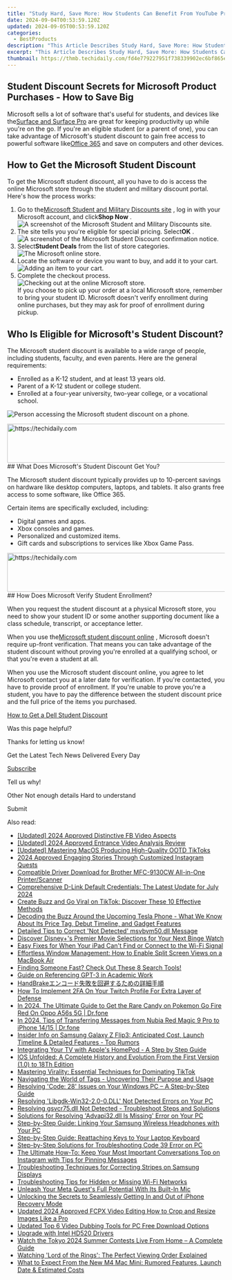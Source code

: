 ```yaml
---
title: "Study Hard, Save More: How Students Can Benefit From YouTube Premium Discounts"
date: 2024-09-04T00:53:59.120Z
updated: 2024-09-05T00:53:59.120Z
categories:
  - BestProducts
description: "This Article Describes Study Hard, Save More: How Students Can Benefit From YouTube Premium Discounts"
excerpt: "This Article Describes Study Hard, Save More: How Students Can Benefit From YouTube Premium Discounts"
thumbnail: https://thmb.techidaily.com/fd4e779227951f738339902ec6bf865ee57c2e0e824658f017eeb7cc4b43fd88.jpg
---
```


## Student Discount Secrets for Microsoft Product Purchases - How to Save Big
 Microsoft sells a lot of software that's useful for students, and devices like the[Surface and Surface Pro](https://www.lifewire.com/microsoft-surface-series-4163521) are great for keeping productivity up while you're on the go. If you're an eligible student (or a parent of one), you can take advantage of Microsoft's student discount to gain free access to powerful software like[Office 365](https://www.lifewire.com/microsoft-office-for-students-teachers-2511861) and save on computers and other devices.

## How to Get the Microsoft Student Discount

 To get the Microsoft student discount, all you have to do is access the online Microsoft store through the student and military discount portal. Here's how the process works:

1. Go to the[Microsoft Student and Military Discounts site](https://www.microsoft.com/en-us/store/r/student-discounts) , log in with your Microsoft account, and click**Shop Now** .  
![A screenshot of the Microsoft Student and Military Discounts site.](https://www.lifewire.com/thmb/X2vwXV9ttV8LhYs5flrq2E9F4I4=/1500x0/filters:no_upscale():max_bytes(150000):strip_icc():format(webp)/001-how-to-get-a-microsoft-store-student-discount-c8d2274843014bbb90c744cecc473495.jpg)
2. The site tells you you're eligible for special pricing. Select**OK** .  
![A screenshot of the Microsoft Student Discount confirmation notice.](https://www.lifewire.com/thmb/_opw21hzYkn3V9Wb_mLqP5iLV7U=/1500x0/filters:no_upscale():max_bytes(150000):strip_icc():format(webp)/002-how-to-get-a-microsoft-store-student-discount-3eae80c050da4116adf04508a1cb8e42.jpg)
3. Select**Student Deals** from the list of store categories.  
![The Microsoft online store.](https://www.lifewire.com/thmb/AgZeGz5ITQKUJ8jp0pIPIsbbSzI=/1500x0/filters:no_upscale():max_bytes(150000):strip_icc():format(webp)/003-how-to-get-a-microsoft-store-student-discount-51ae65ba3fbc4b11b3eee0030822ec9e.jpg)
4. Locate the software or device you want to buy, and add it to your cart.  
![Adding an item to your cart.](https://www.lifewire.com/thmb/syXuUKJeVh9EZEPIoxTMwY8Li3g=/1500x0/filters:no_upscale():max_bytes(150000):strip_icc():format(webp)/004-how-to-get-a-microsoft-store-student-discount-0d1004a1092e4a5dbf63a1905d0fa237.jpg)
5. Complete the checkout process.  
![Checking out at the online Microsoft store.](https://www.lifewire.com/thmb/gF3Dy3jJNOJlbYJPatebpx5EyGw=/1500x0/filters:no_upscale():max_bytes(150000):strip_icc():format(webp)/005-how-to-get-a-microsoft-store-student-discount-011f2569dab04dcb8c3c942c4cba5e55.jpg)  
 If you choose to pick up your order at a local Microsoft store, remember to bring your student ID. Microsoft doesn't verify enrollment during online purchases, but they may ask for proof of enrollment during pickup.

## Who Is Eligible for Microsoft's Student Discount?

 The Microsoft student discount is available to a wide range of people, including students, faculty, and even parents. Here are the general requirements:

* Enrolled as a K-12 student, and at least 13 years old.
* Parent of a K-12 student or college student.
* Enrolled at a four-year university, two-year college, or a vocational school.

![Person accessing the Microsoft student discount on a phone.](https://www.lifewire.com/thmb/h1sE0kaVMIxmUmfOCw7SnD4v-cI=/1500x0/filters:no_upscale():max_bytes(150000):strip_icc():format(webp)/microsoftstudentdiscount-3fb8972d9f274cb5a0c5dbc2bc56beb1.jpg)

<!-- affiliate ads begin -->
<a href="https://aligracehair.sjv.io/c/5597632/1884002/19272" target="_top" id="1884002">
  <img src="//a.impactradius-go.com/display-ad/19272-1884002" border="0" alt="https://techidaily.com" width="728" height="90"/>
</a>
<img height="0" width="0" src="https://aligracehair.sjv.io/i/5597632/1884002/19272" style="position:absolute;visibility:hidden;" border="0" />
<!-- affiliate ads end -->
## What Does Microsoft's Student Discount Get You?

 The Microsoft student discount typically provides up to 10-percent savings on hardware like desktop computers, laptops, and tablets. It also grants free access to some software, like Office 365.

Certain items are specifically excluded, including:

* Digital games and apps.
* Xbox consoles and games.
* Personalized and customized items.
* Gift cards and subscriptions to services like Xbox Game Pass.

<!-- affiliate ads begin -->
<a href="https://jalbum-affiliate-program.sjv.io/c/5597632/1584040/17916" target="_top" id="1584040">
  <img src="//a.impactradius-go.com/display-ad/17916-1584040" border="0" alt="https://techidaily.com" width="728" height="90"/>
</a>
<img height="0" width="0" src="https://jalbum-affiliate-program.sjv.io/i/5597632/1584040/17916" style="position:absolute;visibility:hidden;" border="0" />
<!-- affiliate ads end -->
## How Does Microsoft Verify Student Enrollment?

 When you request the student discount at a physical Microsoft store, you need to show your student ID or some another supporting document like a class schedule, transcript, or acceptance letter.

 When you use the[Microsoft student discount online](https://www.microsoft.com/en-us/store/b/education) , Microsoft doesn't require up-front verification. That means you can take advantage of the student discount without proving you're enrolled at a qualifying school, or that you're even a student at all.

 When you use the Microsoft student discount online, you agree to let Microsoft contact you at a later date for verification. If you're contacted, you have to provide proof of enrollment. If you're unable to prove you're a student, you have to pay the difference between the student discount price and the full price of the items you purchased.

[How to Get a Dell Student Discount](https://www.lifewire.com/dell-student-discount-4686335)

Was this page helpful?

Thanks for letting us know!

 Get the Latest Tech News Delivered Every Day

[Subscribe](https://www.lifewire.com/#)

Tell us why!

 Other  Not enough details  Hard to understand

 Submit

<ins class="adsbygoogle"
     style="display:block"
     data-ad-format="autorelaxed"
     data-ad-client="ca-pub-7571918770474297"
     data-ad-slot="1223367746"></ins>



<ins class="adsbygoogle"
     style="display:block"
     data-ad-client="ca-pub-7571918770474297"
     data-ad-slot="8358498916"
     data-ad-format="auto"
     data-full-width-responsive="true"></ins>

<span class="atpl-alsoreadstyle">Also read:</span>
<div><ul>
<li><a href="https://facebook-video-recording.techidaily.com/updated-2024-approved-distinctive-fb-video-aspects/"><u>[Updated] 2024 Approved  Distinctive FB Video Aspects</u></a></li>
<li><a href="https://digital-screen-recording.techidaily.com/updated-2024-approved-entrance-video-analysis-review/"><u>[Updated] 2024 Approved  Entrance Video Analysis Review</u></a></li>
<li><a href="https://tiktok-video-recordings.techidaily.com/updated-mastering-macos-producing-high-quality-ootd-tiktoks/"><u>[Updated] Mastering MacOS  Producing High-Quality OOTD TikToks</u></a></li>
<li><a href="https://instagram-video-files.techidaily.com/2024-approved-engaging-stories-through-customized-instagram-quests/"><u>2024 Approved  Engaging Stories Through Customized Instagram Quests</u></a></li>
<li><a href="https://win-amazing.techidaily.com/compatible-driver-download-for-brother-mfc-9130cw-all-in-one-printerscanner/"><u>Compatible Driver Download for Brother MFC-9130CW All-in-One Printer/Scanner</u></a></li>
<li><a href="https://technical-tips.techidaily.com/comprehensive-d-link-default-credentials-the-latest-update-for-july-2024/"><u>Comprehensive D-Link Default Credentials: The Latest Update for July 2024</u></a></li>
<li><a href="https://technical-tips.techidaily.com/create-buzz-and-go-viral-on-tiktok-discover-these-10-effective-methods/"><u>Create Buzz and Go Viral on TikTok: Discover These 10 Effective Methods</u></a></li>
<li><a href="https://technical-tips.techidaily.com/decoding-the-buzz-around-the-upcoming-tesla-phone-what-we-know-about-its-price-tag-debut-timeline-and-gadget-features/"><u>Decoding the Buzz Around the Upcoming Tesla Phone - What We Know About Its Price Tag, Debut Timeline, and Gadget Features</u></a></li>
<li><a href="https://technical-tips.techidaily.com/detailed-tips-to-correct-not-detected-msvbvm50dll-message/"><u>Detailed Tips to Correct 'Not Detected' msvbvm50.dll Message</u></a></li>
<li><a href="https://technical-tips.techidaily.com/discover-disneypluss-premier-movie-selections-for-your-next-binge-watch/"><u>Discover Disney+'s Premier Movie Selections for Your Next Binge Watch</u></a></li>
<li><a href="https://technical-tips.techidaily.com/easy-fixes-for-when-your-ipad-cant-find-or-connect-to-the-wi-fi-signal/"><u>Easy Fixes for When Your iPad Can't Find or Connect to the Wi-Fi Signal</u></a></li>
<li><a href="https://technical-tips.techidaily.com/effortless-window-management-how-to-enable-split-screen-views-on-a-macbook-air/"><u>Effortless Window Management: How to Enable Split Screen Views on a MacBook Air</u></a></li>
<li><a href="https://technical-tips.techidaily.com/1722862507978-finding-someone-fast-check-out-these-8-search-tools/"><u>Finding Someone Fast? Check Out These 8 Search Tools!</u></a></li>
<li><a href="https://technical-tips.techidaily.com/guide-on-referencing-gpt-3-in-academic-work/"><u>Guide on Referencing GPT-3 in Academic Work</u></a></li>
<li><a href="https://vp-tips.techidaily.com/handbrake/"><u>HandBrakeエンコード失敗を回避するための詳細手順</u></a></li>
<li><a href="https://technical-tips.techidaily.com/how-to-implement-2fa-on-your-twitch-profile-for-extra-layer-of-defense/"><u>How To Implement 2FA On Your Twitch Profile For Extra Layer of Defense</u></a></li>
<li><a href="https://android-pokemon-go.techidaily.com/in-2024-the-ultimate-guide-to-get-the-rare-candy-on-pokemon-go-fire-red-on-oppo-a56s-5g-drfone-by-drfone-virtual-android/"><u>In 2024, The Ultimate Guide to Get the Rare Candy on Pokemon Go Fire Red On Oppo A56s 5G | Dr.fone</u></a></li>
<li><a href="https://android-transfer.techidaily.com/in-2024-tips-of-transferring-messages-from-nubia-red-magic-9-pro-to-iphone-1415-drfone-by-drfone-transfer-from-android-transfer-from-android/"><u>In 2024, Tips of Transferring Messages from Nubia Red Magic 9 Pro to iPhone 14/15 | Dr.fone</u></a></li>
<li><a href="https://technical-tips.techidaily.com/insider-info-on-samsung-galaxy-z-flip3-anticipated-cost-launch-timeline-and-detailed-features-top-rumors/"><u>Insider Info on Samsung Galaxy Z Flip3: Anticipated Cost, Launch Timeline & Detailed Features - Top Rumors</u></a></li>
<li><a href="https://technical-tips.techidaily.com/integrating-your-tv-with-apples-homepod-a-step-by-step-guide/"><u>Integrating Your TV with Apple's HomePod - A Step by Step Guide</u></a></li>
<li><a href="https://technical-tips.techidaily.com/ios-unfolded-a-complete-history-and-evolution-from-the-first-version-10-to-18th-edition/"><u>IOS Unfolded: A Complete History and Evolution From the First Version (1.0) to 18Th Edition</u></a></li>
<li><a href="https://technical-tips.techidaily.com/mastering-virality-essential-techniques-for-dominating-tiktok/"><u>Mastering Virality: Essential Techniques for Dominating TikTok</u></a></li>
<li><a href="https://technical-tips.techidaily.com/navigating-the-world-of-tags-uncovering-their-purpose-and-usage/"><u>Navigating the World of Tags - Uncovering Their Purpose and Usage</u></a></li>
<li><a href="https://technical-tips.techidaily.com/resolving-code-28-issues-on-your-windows-pc-a-step-by-step-guide/"><u>Resolving 'Code: 28' Issues on Your Windows PC – A Step-by-Step Guide</u></a></li>
<li><a href="https://technical-tips.techidaily.com/1722893834875-resolving-libgdk-win32-20-0dll-not-detected-errors-on-your-pc/"><u>Resolving 'Libgdk-Win32-2.0-0.DLL' Not Detected Errors on Your PC</u></a></li>
<li><a href="https://technical-tips.techidaily.com/resolving-gsvcr75dll-not-detected-troubleshoot-steps-and-solutions/"><u>Resolving gsvcr75.dll Not Detected - Troubleshoot Steps and Solutions</u></a></li>
<li><a href="https://technical-tips.techidaily.com/solutions-for-resolving-advapi32dll-is-missing-error-on-your-pc/"><u>Solutions for Resolving 'Advapi32.dll Is Missing' Error on Your PC</u></a></li>
<li><a href="https://technical-tips.techidaily.com/step-by-step-guide-linking-your-samsung-wireless-headphones-with-your-pc/"><u>Step-by-Step Guide: Linking Your Samsung Wireless Headphones with Your PC</u></a></li>
<li><a href="https://technical-tips.techidaily.com/step-by-step-guide-reattaching-keys-to-your-laptop-keyboard/"><u>Step-by-Step Guide: Reattaching Keys to Your Laptop Keyboard</u></a></li>
<li><a href="https://technical-tips.techidaily.com/step-by-step-solutions-for-troubleshooting-code-39-error-on-pc/"><u>Step-by-Step Solutions for Troubleshooting Code 39 Error on PC</u></a></li>
<li><a href="https://technical-tips.techidaily.com/the-ultimate-how-to-keep-your-most-important-conversations-top-on-instagram-with-tips-for-pinning-messages/"><u>The Ultimate How-To: Keep Your Most Important Conversations Top on Instagram with Tips for Pinning Messages</u></a></li>
<li><a href="https://technical-tips.techidaily.com/troubleshooting-techniques-for-correcting-stripes-on-samsung-displays/"><u>Troubleshooting Techniques for Correcting Stripes on Samsung Displays</u></a></li>
<li><a href="https://technical-tips.techidaily.com/troubleshooting-tips-for-hidden-or-missing-wi-fi-networks/"><u>Troubleshooting Tips for Hidden or Missing Wi-Fi Networks</u></a></li>
<li><a href="https://technical-tips.techidaily.com/unleash-your-meta-quests-full-potential-with-its-built-in-mic/"><u>Unleash Your Meta Quest's Full Potential With Its Built-In Mic</u></a></li>
<li><a href="https://technical-tips.techidaily.com/unlocking-the-secrets-to-seamlessly-getting-in-and-out-of-iphone-recovery-mode/"><u>Unlocking the Secrets to Seamlessly Getting In and Out of iPhone Recovery Mode</u></a></li>
<li><a href="https://smart-video-editing.techidaily.com/updated-2024-approved-fcpx-video-editing-how-to-crop-and-resize-images-like-a-pro/"><u>Updated 2024 Approved FCPX Video Editing How to Crop and Resize Images Like a Pro</u></a></li>
<li><a href="https://video-content-creator.techidaily.com/updated-top-6-video-dubbing-tools-for-pc-free-download-options/"><u>Updated Top 6 Video Dubbing Tools for PC Free Download Options</u></a></li>
<li><a href="https://driver-install.techidaily.com/upgrade-with-intel-hd520-drivers/"><u>Upgrade with Intel HD520 Drivers</u></a></li>
<li><a href="https://technical-tips.techidaily.com/watch-the-tokyo-2024-summer-contests-live-from-home-a-complete-guide/"><u>Watch the Tokyo 2024 Summer Contests Live From Home – A Complete Guide</u></a></li>
<li><a href="https://technical-tips.techidaily.com/watching-lord-of-the-rings-the-perfect-viewing-order-explained/"><u>Watching 'Lord of the Rings': The Perfect Viewing Order Explained</u></a></li>
<li><a href="https://technical-tips.techidaily.com/what-to-expect-from-the-new-m4-mac-mini-rumored-features-launch-date-and-estimated-costs/"><u>What to Expect From the New M4 Mac Mini: Rumored Features, Launch Date & Estimated Costs</u></a></li>
</ul></div>
